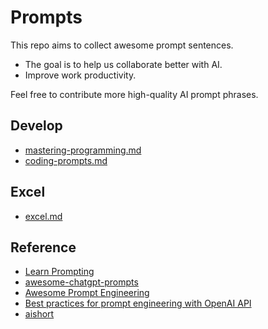 # Prompts

This repo aims to collect awesome prompt sentences.


* The goal is to help us collaborate better with AI.
* Improve work productivity.


Feel free to contribute more high-quality AI prompt phrases.


## Develop
 
 * [mastering-programming.md](./prompts/mastering-programming.md)
 * [coding-prompts.md](./prompts/coding-prompts.md)

## Excel

 * [excel.md](./prompts/excel.md)



## Reference

* [Learn Prompting](https://learnprompting.org/zh-Hans/docs/intro)
* [awesome-chatgpt-prompts](https://github.com/f/awesome-chatgpt-prompts)
* [Awesome Prompt Engineering](https://github.com/promptslab/Awesome-Prompt-Engineering#books)
* [Best practices for prompt engineering with OpenAI API](https://help.openai.com/en/articles/6654000-best-practices-for-prompt-engineering-with-openai-api)
* [aishort](https://www.aishort.top/)
